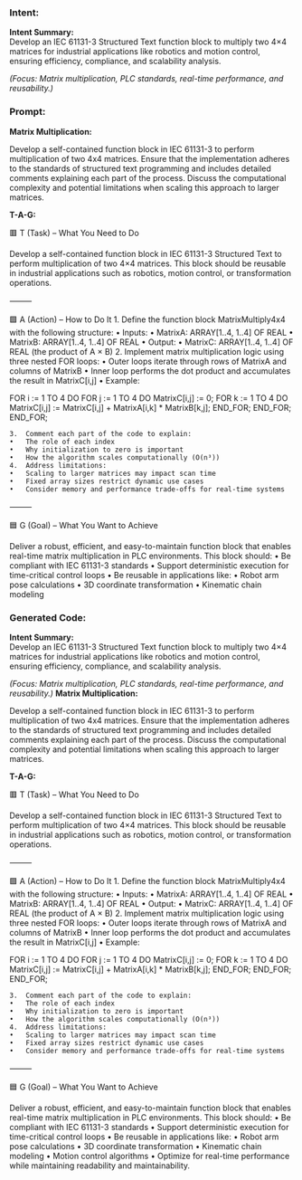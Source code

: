 ### Intent:
**Intent Summary:**  
Develop an IEC 61131-3 Structured Text function block to multiply two 4×4 matrices for industrial applications like robotics and motion control, ensuring efficiency, compliance, and scalability analysis.  

*(Focus: Matrix multiplication, PLC standards, real-time performance, and reusability.)*

### Prompt:
**Matrix Multiplication:**

Develop a self-contained function block in IEC 61131-3 to perform multiplication of two 4x4 matrices. Ensure that the implementation adheres to the standards of structured text programming and includes detailed comments explaining each part of the process. Discuss the computational complexity and potential limitations when scaling this approach to larger matrices.

**T-A-G:**

🟥 T (Task) – What You Need to Do

Develop a self-contained function block in IEC 61131-3 Structured Text to perform multiplication of two 4×4 matrices. This block should be reusable in industrial applications such as robotics, motion control, or transformation operations.

⸻

🟩 A (Action) – How to Do It
	1.	Define the function block MatrixMultiply4x4 with the following structure:
	•	Inputs:
	•	MatrixA: ARRAY[1..4, 1..4] OF REAL
	•	MatrixB: ARRAY[1..4, 1..4] OF REAL
	•	Output:
	•	MatrixC: ARRAY[1..4, 1..4] OF REAL (the product of A × B)
	2.	Implement matrix multiplication logic using three nested FOR loops:
	•	Outer loops iterate through rows of MatrixA and columns of MatrixB
	•	Inner loop performs the dot product and accumulates the result in MatrixC[i,j]
	•	Example:
 
 FOR i := 1 TO 4 DO
    FOR j := 1 TO 4 DO
        MatrixC[i,j] := 0;
        FOR k := 1 TO 4 DO
            MatrixC[i,j] := MatrixC[i,j] + MatrixA[i,k] * MatrixB[k,j];
        END_FOR;
    END_FOR;
END_FOR;

	3.	Comment each part of the code to explain:
	•	The role of each index
	•	Why initialization to zero is important
	•	How the algorithm scales computationally (O(n³))
	4.	Address limitations:
	•	Scaling to larger matrices may impact scan time
	•	Fixed array sizes restrict dynamic use cases
	•	Consider memory and performance trade-offs for real-time systems

⸻

🟦 G (Goal) – What You Want to Achieve

Deliver a robust, efficient, and easy-to-maintain function block that enables real-time matrix multiplication in PLC environments. This block should:
	•	Be compliant with IEC 61131-3 standards
	•	Support deterministic execution for time-critical control loops
	•	Be reusable in applications like:
	•	Robot arm pose calculations
	•	3D coordinate transformation
	•	Kinematic chain modeling

### Generated Code:
**Intent Summary:**  
Develop an IEC 61131-3 Structured Text function block to multiply two 4×4 matrices for industrial applications like robotics and motion control, ensuring efficiency, compliance, and scalability analysis.  

*(Focus: Matrix multiplication, PLC standards, real-time performance, and reusability.)*
**Matrix Multiplication:**

Develop a self-contained function block in IEC 61131-3 to perform multiplication of two 4x4 matrices. Ensure that the implementation adheres to the standards of structured text programming and includes detailed comments explaining each part of the process. Discuss the computational complexity and potential limitations when scaling this approach to larger matrices.

**T-A-G:**

🟥 T (Task) – What You Need to Do

Develop a self-contained function block in IEC 61131-3 Structured Text to perform multiplication of two 4×4 matrices. This block should be reusable in industrial applications such as robotics, motion control, or transformation operations.

⸻

🟩 A (Action) – How to Do It
	1.	Define the function block MatrixMultiply4x4 with the following structure:
	•	Inputs:
	•	MatrixA: ARRAY[1..4, 1..4] OF REAL
	•	MatrixB: ARRAY[1..4, 1..4] OF REAL
	•	Output:
	•	MatrixC: ARRAY[1..4, 1..4] OF REAL (the product of A × B)
	2.	Implement matrix multiplication logic using three nested FOR loops:
	•	Outer loops iterate through rows of MatrixA and columns of MatrixB
	•	Inner loop performs the dot product and accumulates the result in MatrixC[i,j]
	•	Example:
 
 FOR i := 1 TO 4 DO
    FOR j := 1 TO 4 DO
        MatrixC[i,j] := 0;
        FOR k := 1 TO 4 DO
            MatrixC[i,j] := MatrixC[i,j] + MatrixA[i,k] * MatrixB[k,j];
        END_FOR;
    END_FOR;
END_FOR;

	3.	Comment each part of the code to explain:
	•	The role of each index
	•	Why initialization to zero is important
	•	How the algorithm scales computationally (O(n³))
	4.	Address limitations:
	•	Scaling to larger matrices may impact scan time
	•	Fixed array sizes restrict dynamic use cases
	•	Consider memory and performance trade-offs for real-time systems

⸻

🟦 G (Goal) – What You Want to Achieve

Deliver a robust, efficient, and easy-to-maintain function block that enables real-time matrix multiplication in PLC environments. This block should:
	•	Be compliant with IEC 61131-3 standards
	•	Support deterministic execution for time-critical control loops
	•	Be reusable in applications like:
	•	Robot arm pose calculations
	•	3D coordinate transformation
	•	Kinematic chain modeling
	•	Motion control algorithms
	•	Optimize for real-time performance while maintaining readability and maintainability.
